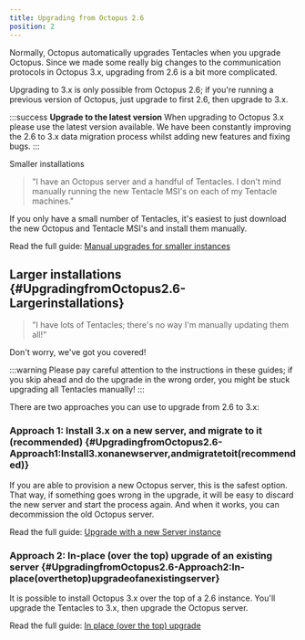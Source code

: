 ```yaml
---
title: Upgrading from Octopus 2.6
position: 2
---
```


Normally, Octopus automatically upgrades Tentacles when you upgrade Octopus. Since we made some really big changes to the communication protocols in Octopus 3.x, upgrading from 2.6 is a bit more complicated.

Upgrading to 3.x is only possible from Octopus 2.6; if you're running a previous version of Octopus, just upgrade to first 2.6, then upgrade to 3.x.

:::success
**Upgrade to the latest version**
When upgrading to Octopus 3.x please use the latest version available. We have been constantly improving the 2.6 to 3.x data migration process whilst adding new features and fixing bugs.
:::

Smaller installations

> "I have an Octopus server and a handful of Tentacles. I don't mind manually running the new Tentacle MSI's on each of my Tentacle machines."

If you only have a small number of Tentacles, it's easiest to just download the new Octopus and Tentacle MSI's and install them manually.

Read the full guide: [Manual upgrades for smaller instances](/docs/administration/upgrading/upgrading-from-octopus-2.6/manual-upgrade.md)

## Larger installations {#UpgradingfromOctopus2.6-Largerinstallations}

> "I have lots of Tentacles; there's no way I'm manually updating them all!"

Don't worry, we've got you covered!

:::warning
Please pay careful attention to the instructions in these guides; if you skip ahead and do the upgrade in the wrong order, you might be stuck upgrading all Tentacles manually!
:::

There are two approaches you can use to upgrade from 2.6 to 3.x:

### Approach 1: Install 3.x on a new server, and migrate to it (recommended) {#UpgradingfromOctopus2.6-Approach1:Install3.xonanewserver,andmigratetoit(recommended)}

If you are able to provision a new Octopus server, this is the safest option. That way, if something goes wrong in the upgrade, it will be easy to discard the new server and start the process again. And when it works, you can decommission the old Octopus server.

Read the full guide: [Upgrade with a new Server instance](/docs/administration/upgrading/upgrading-from-octopus-2.6/upgrade-with-a-new-3.0-server-instance.md)

### Approach 2: In-place (over the top) upgrade of an existing server {#UpgradingfromOctopus2.6-Approach2:In-place(overthetop)upgradeofanexistingserver}

It is possible to install Octopus 3.x over the top of a 2.6 instance. You'll upgrade the Tentacles to 3.x, then upgrade the Octopus server.

Read the full guide: [In place (over the top) upgrade](/docs/administration/upgrading/upgrading-from-octopus-2.6/in-place-upgrade-(install-over-2.6).md)
